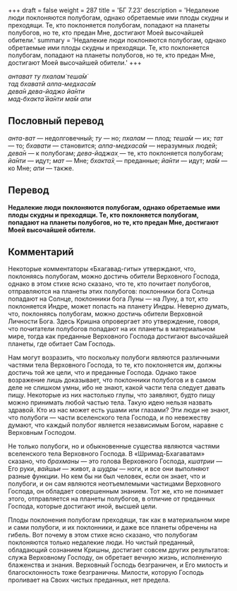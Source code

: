 +++
draft = false
weight = 287
title = 'БГ 7.23'
description = 'Недалекие люди поклоняются полубогам, однако обретаемые ими плоды скудны и преходящи. Те, кто поклоняется полубогам, попадают на планеты полубогов, но те, кто предан Мне, достигают Моей высочайшей обители.'
summary = 'Недалекие люди поклоняются полубогам, однако обретаемые ими плоды скудны и преходящи. Те, кто поклоняется полубогам, попадают на планеты полубогов, но те, кто предан Мне, достигают Моей высочайшей обители.'
+++

_антават ту пхалам̇ теша̄м̇  
тад бхаватй алпа-медхаса̄м  
дева̄н дева-йаджо йа̄нти  
мад-бхакта̄ йа̄нти ма̄м апи_

## Пословный перевод

_анта_\-_ват_ — недолговечный; _ту_ — но; _пхалам_ — плод; _теша̄м_ — их; _тат_ — то; _бхавати_ — становится; _алпа_\-_медхаса̄м_ — неразумных людей; _дева̄н_ — к полубогам; _дева_\-_йаджах̣_ — те, кто поклоняется полубогам; _йа̄нти_ — идут; _мат_ — Мне; _бхакта̄х̣_ — преданные; _йа̄нти_ — идут; _ма̄м_ — ко Мне; _апи_ — также.

## Перевод

**Недалекие люди поклоняются полубогам, однако обретаемые ими плоды скудны и преходящи. Те, кто поклоняется полубогам, попадают на планеты полубогов, но те, кто предан Мне, достигают Моей высочайшей обители.**

## Комментарий

Некоторые комментаторы «Бхагавад-гиты» утверждают, что, поклоняясь полубогам, можно достичь обители Верховного Господа, однако в этом стихе ясно сказано, что те, кто почитает полубогов, отправляются на планеты этих полубогов: поклонники бога Солнца попадают на Солнце, поклонники бога Луны — на Луну, а тот, кто поклоняется Индре, может попасть на планету Индры. Неверно думать, что, поклоняясь полубогам, можно достичь обители Верховной Личности Бога. Здесь Кришна опровергает это утверждение, говоря, что почитатели полубогов попадают на их планеты в материальном мире, тогда как преданные Верховного Господа достигают высочайшей планеты, где обитает Сам Господь.

Нам могут возразить, что поскольку полубоги являются различными частями тела Верховного Господа, то те, кто поклоняется им, должны достичь той же цели, что и преданные Господа. Однако такое возражение лишь доказывает, что поклонники полубогов и в самом деле не слишком умны, ибо не знают, какой части тела следует давать пищу. Некоторые из них настолько глупы, что заявляют, будто пищу можно принимать любой частью тела. Такую идею нельзя назвать здравой. Кто из нас может есть ушами или глазами? Эти люди не знают, что полубоги — части вселенского тела Господа, и по невежеству думают, что каждый полубог является независимым Богом, наравне с Верховным Господом.

Не только полубоги, но и обыкновенные существа являются частями вселенского тела Верховного Господа. В «Шримад-Бхагаватам» сказано, что _брахманы_ — это голова Верховного Господа, _кшатрии_ — Его руки, _вайшьи_ — живот, а _шудры_ — ноги, и все они выполняют разные функции. Но кем бы ни был человек, если он знает, что и полубоги, и он сам являются неотъемлемыми частицами Верховного Господа, он обладает совершенным знанием. Тот же, кто не понимает этого, отправляется на планеты полубогов, в отличие от преданных Господа, которые достигают иной, высшей цели.

Плоды поклонения полубогам преходящи, так как в материальном мире и сами полубоги, и их поклонники, и даже все планеты обречены на гибель. Вот почему в этом стихе ясно сказано, что полубогам поклоняются только недалекие люди. Но чистый преданный, обладающий сознанием Кришны, достигает совсем других результатов: служа Верховному Господу, он обретает вечную жизнь, исполненную блаженства и знания. Верховный Господь безграничен, и Его милость и благосклонность тоже безграничны. Милости, которую Господь проливает на Своих чистых преданных, нет предела.
